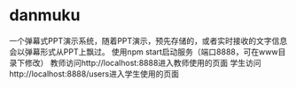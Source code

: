 # danmuku
一个弹幕式PPT演示系统，随着PPT演示，预先存储的，或者实时接收的文字信息会以弹幕形式从PPT上飘过。
使用npm start启动服务（端口8888，可在www目录下修改）
教师访问http://localhost:8888进入教师使用的页面
学生访问http://localhost:8888/users进入学生使用的页面